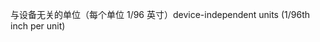 <span data-ttu-id="6e130-101">与设备无关的单位（每个单位 1/96 英寸）</span><span class="sxs-lookup"><span data-stu-id="6e130-101">device-independent units (1/96th inch per unit)</span></span>